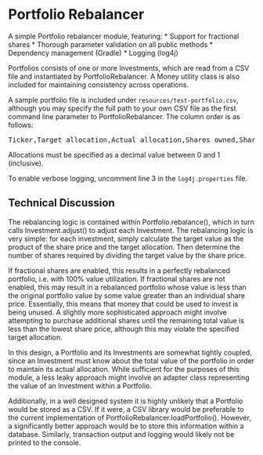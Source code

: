 # Portfolio Rebalancer

A simple Portfolio rebalancer module, featuring:
    * Support for fractional shares
    * Thorough parameter validation on all public methods
    * Dependency management (Gradle)
    * Logging (log4j)
    
Portfolios consists of one or more Investments, which are read from a CSV file and instantiated by PortfolioRebalancer. A Money utility class is also included for maintaining consistency across operations.

A sample portfolio file is included under <code>resources/test-portfolio.csv</code>, although you may specify the full path to your own CSV file as the first command line parameter to PortfolioRebalancer. The column order is as follows:

<pre>Ticker,Target allocation,Actual allocation,Shares owned,Share price</pre>

Allocations must be specified as a decimal value between 0 and 1 (inclusive).

To enable verbose logging, uncomment line 3 in the <code>log4j.properties</code> file.

## Technical Discussion

The rebalancing logic is contained within Portfolio.rebalance(), which in turn calls Investment.adjust() to adjust each Investment. The rebalancing logic is very simple: for each investment, simply calculate the target value as the product of the share price and the target allocation. Then determine the number of shares required by dividing the target value by the share price.

If fractional shares are enabled, this results in a perfectly rebalanced portfolio, i.e. with 100% value utilization. If fractional shares are not enabled, this may result in a rebalanced portfolio whose value is less than the original portfolio value by some value greater than an individual share price. Essentially, this means that money that could be used to invest is being unused. A slightly more sophisticated approach might involve attempting to purchase additional shares until the remaining total value is less than the lowest share price, although this may violate the specified target allocation.

In this design, a Portfolio and its Investments are somewhat tightly coupled, since an Investment must know about the total value of the portfolio in order to maintain its actual allocation. While sufficient for the purposes of this module, a less leaky approach might involve an adapter class representing the value of an Investment within a Portfolio. 

Additionally, in a well designed system it is highly unlikely that a Portfolio would be stored as a CSV. If it were, a CSV library would be preferable to the current implementation of PortfolioRebalancer.loadPortfolio(). However, a significantly better approach would be to store this information within a database. Similarly, transaction output and logging would likely not be printed to the console.